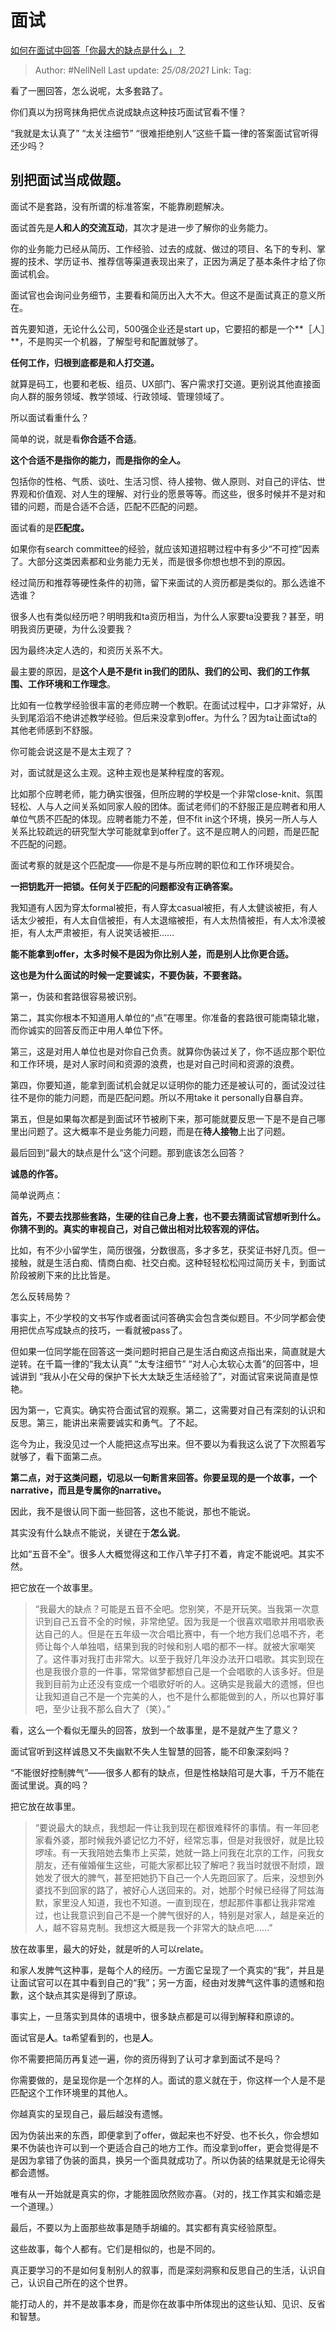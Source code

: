 # 面试
[如何在面试中回答「你最大的缺点是什么」？](https://www.zhihu.com/question/20887129/answer/1742511101)

> Author: #NellNell 
> Last update: *25/08/2021* 
> Link:
> Tag: 

看了一圈回答，怎么说呢，太多套路了。

你们真以为拐弯抹角把优点说成缺点这种技巧面试官看不懂？

“我就是太认真了” “太关注细节” “很难拒绝别人”这些千篇一律的答案面试官听得还少吗？

## 别把面试当成做题。

面试不是套路，没有所谓的标准答案，不能靠刷题解决。

面试首先是**人和人的交流互动**，其次才是进一步了解你的业务能力。

你的业务能力已经从简历、工作经验、过去的成就、做过的项目、名下的专利、掌握的技术、学历证书、推荐信等渠道表现出来了，正因为满足了基本条件才给了你面试机会。

面试官也会询问业务细节，主要看和简历出入大不大。但这不是面试真正的意义所在。

  首先要知道，无论什么公司，500强企业还是start up，它要招的都是一个**［人］**，不是购买一个机器，了解型号和配置就够了。

**任何工作，归根到底都是和人打交道。**

就算是码工，也要和老板、组员、UX部门、客户需求打交道。更别说其他直接面向人群的服务领域、教学领域、行政领域、管理领域了。

所以面试看重什么？

简单的说，就是看**你合适不合适**。

**这个合适不是指你的能力，而是指你的全人。**

包括你的性格、气质、谈吐、生活习惯、待人接物、做人原则、对自己的评估、世界观和价值观、对人生的理解、对行业的愿景等等。而这些，很多时候并不是对和错的问题，而是合适不合适，匹配不匹配的问题。

面试看的是**匹配度。**

  


  

如果你有search committee的经验，就应该知道招聘过程中有多少“不可控”因素了。大部分这类因素都和业务能力无关，而是很多你想也想不到的原因。

经过简历和推荐等硬性条件的初筛，留下来面试的人资历都是类似的。那么选谁不选谁？

很多人也有类似经历吧？明明我和ta资历相当，为什么人家要ta没要我？甚至，明明我资历更硬，为什么没要我？

因为最终决定人选的，和资历关系不大。

最主要的原因，是**这个人是不是fit in我们的团队、我们的公司、我们的工作氛围、工作环境和工作理念**。

比如有一位教学经验很丰富的老师应聘一个教职。在面试过程中，口才非常好，从头到尾滔滔不绝讲述教学经验。但后来没拿到offer。为什么？因为ta让面试ta的其他老师感到不舒服。

你可能会说这是不是太主观了？

对，面试就是这么主观。这种主观也是某种程度的客观。

比如那个应聘老师，能力确实很强，但所应聘的学校是一个非常close-knit、氛围轻松、人与人之间关系如同家人般的团体。面试老师们的不舒服正是应聘者和用人单位气质不匹配的体现。应聘者能力不差，但不fit in这个环境，换另一所人与人关系比较疏远的研究型大学可能就拿到offer了。这不是应聘人的问题，而是匹配不匹配的问题。

面试考察的就是这个匹配度——你是不是与所应聘的职位和工作环境契合。

**一把钥匙开一把锁。任何关于匹配的问题都没有正确答案。**

我知道有人因为穿太formal被拒，有人穿太casual被拒，有人太健谈被拒，有人话太少被拒，有人太自信被拒，有人太退缩被拒，有人太热情被拒，有人太冷漠被拒，有人太严肃被拒，有人说笑话被拒……

**能不能拿到offer，太多时候不是因为你比别人差，而是别人比你更合适。**

**这也是为什么面试的时候一定要诚实，不要伪装，不要套路。**

第一，伪装和套路很容易被识别。

第二，其实你根本不知道用人单位的“点”在哪里。你准备的套路很可能南辕北辙，而你诚实的回答反而正中用人单位下怀。

第三，这是对用人单位也是对你自己负责。就算你伪装过关了，你不适应那个职位和工作环境，是对人家时间和资源的浪费，也是对自己时间和资源的浪费。

第四，你要知道，能拿到面试机会就足以证明你的能力还是被认可的，面试没过往往不是你的能力问题，而是匹配问题。所以不用take it personally自暴自弃。

第五，但是如果每次都是到面试环节被刷下来，那可能就要反思一下是不是自己哪里出问题了。这大概率不是业务能力问题，而是在**待人接物**上出了问题。

  

  

最后回到“最大的缺点是什么“这个问题。那到底该怎么回答？

**诚恳的作答。**

  

  

简单说两点：

**首先，不要去找那些套路，生硬的往自己身上套，也不要去猜面试官想听到什么。你猜不到的。真实的审视自己，对自己做出相对比较客观的评估。**

比如，有不少小留学生，简历很强，分数很高，多才多艺，获奖证书好几页。但一接触，就是生活白痴、情商白痴、社交白痴。这种轻轻松松闯过简历关卡，到面试阶段被刷下来的比比皆是。

怎么反转局势？

事实上，不少学校的文书写作或者面试问答确实会包含类似题目。不少同学都会使用把优点写成缺点的技巧，一看就被pass了。

但如果一位同学能在回答这一类问题时把自己是生活白痴这点指出来，简直就是大逆转。在千篇一律的“我太认真” “太专注细节” “对人心太软心太善”的回答中，坦诚讲到 “我从小在父母的保护下长大太缺乏生活经验了”，对面试官来说简直是惊艳。

因为第一，它真实。确实符合面试官的观察。第二，这需要对自己有深刻的认识和反思。第三，能讲出来需要诚实和勇气。了不起。

迄今为止，我没见过一个人能把这点写出来。但不要以为看我这么说了下次照着写就够了，看下面第二点。

  

  

**第二点，对于这类问题，切忌以一句断言来回答。你要呈现的是一个故事，一个narrative，而且是专属你的narrative。**

因此，我不是很认同下面一些回答，这也不能说，那也不能说。

其实没有什么缺点不能说，关键在于**怎么说**。

比如“五音不全”。很多人大概觉得这和工作八竿子打不着，肯定不能说吧。其实不然。

把它放在一个故事里。

> “我最大的缺点？可能是五音不全吧。您别笑，不是开玩笑。当我第一次意识到自己五音不全的时候，非常绝望。因为我是一个很喜欢唱歌并用唱歌表达自己的人。但是在五年级一次合唱比赛中，有一个地方我们总唱不齐，老师让每个人单独唱，结果到我的时候和别人唱的都不一样。就被大家嘲笑了。这件事对我打击非常大。以至于我好几年没办法开口唱歌。其实到现在也是我很介意的一件事，常常做梦都想自己是一个会唱歌的人该多好。但是我到目前为止还没有变成一个唱歌好听的人。这确实是我最大的遗憾，但也让我知道自己不是一个完美的人，也不是什么都能做到的人，所以也算好事吧，至少让我不那么自大了（笑）。”

看，这么一个看似无厘头的回答，放到一个故事里，是不是就产生了意义？

面试官听到这样诚恳又不失幽默不失人生智慧的回答，能不印象深刻吗？

  

  

“不能很好控制脾气”——很多人都有的缺点，但是性格缺陷可是大事，千万不能在面试里说。真的吗？

把它放在故事里。

> “要说最大的缺点，我想起一件让我到现在都很难释怀的事情。有一年回老家看外婆，那时候我外婆记忆力不好，经常忘事，但是对我很好，就是比较啰嗦。有一天我陪她去集市上买菜，她就一路上问我在北京的工作，问我女朋友，还有催婚催生这些，可能大家都比较了解吧？我当时就很不耐烦，跟她发了很大的脾气，甚至把她扔下自己一个人先跑回家了。后来，没想到外婆找不到回家的路了，被好心人送回来的。对，她那个时候已经得了阿兹海默，家里没人知道，我也不知道。一直到现在，想起那件事都让我非常难过，也让我意识到自己不是一个脾气很好的人，特别是对家人，越是亲近的人，越不容易克制。我想这大概是我一个非常大的缺点吧……”

放在故事里，最大的好处，就是听的人可以relate。

和家人发脾气这种事，是每个人的经历。一方面它呈现了一个真实的“我”，并且是让面试官可以在其中看到自己的“我”；另一方面，经由对发脾气这件事的遗憾和抱歉，这个缺点其实是得到了原谅。

事实上，一旦落实到具体的语境中，很多缺点都是可以得到解释和原谅的。

  

  

面试官是**人**。ta希望看到的，也是**人**。

你不需要把简历再复述一遍，你的资历得到了认可才拿到面试不是吗？

你需要做的，是呈现你是一个怎样的人。面试的意义就在于，你这样一个人是不是匹配这个工作环境里的其他人。

你越真实的呈现自己，最后越没有遗憾。

因为伪装出来的东西，即便拿到了offer，做起来也不好受、也不长久，你会想如果不伪装也许可以到一个更适合自己的地方工作。而没拿到offer，更会觉得是不是因为拿错了伪装的面具，换另一个面具就成功了。所以伪装的结果就是无论得失都会遗憾。

唯有从一开始就是真实的你，才能胜固欣然败亦喜。（对的，找工作其实和婚恋是一个道理。）

  

  

最后，不要以为上面那些故事是随手胡编的。其实都有真实经验原型。

这些故事，每个人都有。它们是相似的，也是不同的。

真正要学习的不是如何复制别人的叙事，而是深刻洞察和反思自己的生活，认识自己，认识自己所在的这个世界。

能打动人的，并不是故事本身，而是你在故事中所体现出的这些认知、见识、反省和智慧。
  



  


